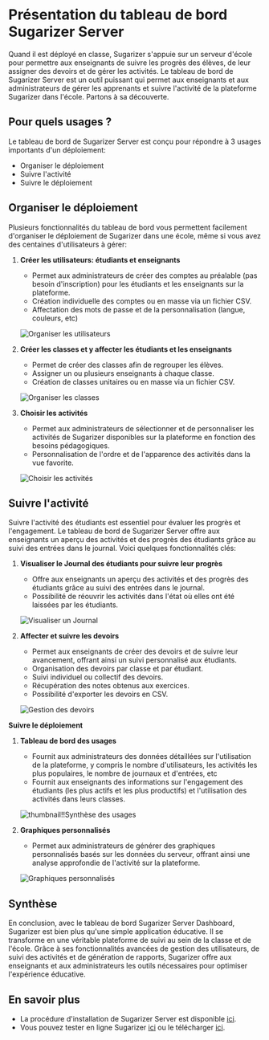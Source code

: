 # Présentation du tableau de bord Sugarizer Server

Quand il est déployé en classe, Sugarizer s'appuie sur un serveur d'école pour permettre aux enseignants de suivre les progrès des élèves, de leur assigner des devoirs et de gérer les activités. Le tableau de bord de Sugarizer Server est un outil puissant qui permet aux enseignants et aux administrateurs de gérer les apprenants et suivre l'activité de la plateforme Sugarizer dans l'école. Partons à sa découverte.

## Pour quels usages ?

Le tableau de bord de Sugarizer Server est conçu pour répondre à 3 usages importants d'un déploiement:

* Organiser le déploiement
* Suivre l'activité
* Suivre le déploiement

## Organiser le déploiement

Plusieurs fonctionnalités du tableau de bord vous permettent facilement d'organiser le déploiement de Sugarizer dans une école, même si vous avez des centaines d'utilisateurs à gérer:

1. **Créer les utilisateurs: étudiants et enseignants**
   * Permet aux administrateurs de créer des comptes au préalable (pas besoin d'inscription) pour les étudiants et les enseignants sur la plateforme.
   * Création individuelle des comptes ou en masse via un fichier CSV.
   * Affectation des mots de passe et de la personnalisation (langue, couleurs, etc)

   ![Organiser les utilisateurs](images/dashboard_users.png)
   
2. **Créer les classes et y affecter les étudiants et les enseignants**
   - Permet de créer des classes afin de regrouper les élèves.
   - Assigner un ou plusieurs enseignants à chaque classe.
   - Création de classes unitaires ou en masse via un fichier CSV.

   ![Organiser les classes](images/dashboard_classrooms.png)
   
3. **Choisir les activités**
   - Permet aux administrateurs de sélectionner et de personnaliser les activités de Sugarizer disponibles sur la plateforme en fonction des besoins pédagogiques.
   - Personnalisation de l'ordre et de l'apparence des activités dans la vue favorite.

   ![Choisir les activités](images/dashboard_activities.png)

## Suivre l'activité

Suivre l'activité des étudiants est essentiel pour évaluer les progrès et l'engagement. Le tableau de bord de Sugarizer Server offre aux enseignants un aperçu des activités et des progrès des étudiants grâce au suivi des entrées dans le journal. Voici quelques fonctionnalités clés:

1. **Visualiser le Journal des étudiants pour suivre leur progrès**
   - Offre aux enseignants un aperçu des activités et des progrès des étudiants grâce au suivi des entrées dans le journal.
   - Possibilité de réouvrir les activités dans l'état où elles ont été laissées par les étudiants.

   ![Visualiser un Journal](images/dashboard_journals.png)

2. **Affecter et suivre les devoirs**
   - Permet aux enseignants de créer des devoirs et de suivre leur avancement, offrant ainsi un suivi personnalisé aux étudiants.
   - Organisation des devoirs par classe et par étudiant.
   - Suivi individuel ou collectif des devoirs.
   - Récupération des notes obtenus aux exercices.
   - Possibilité d'exporter les devoirs en CSV.

   ![Gestion des devoirs](images/dashboard_assignments.png)

**Suivre le déploiement**

1. **Tableau de bord des usages**
   - Fournit aux administrateurs des données détaillées sur l'utilisation de la plateforme, y compris le nombre d'utilisateurs, les activités les plus populaires, le nombre de journaux et d'entrées, etc
   - Fournit aux enseignants des informations sur l'engagement des étudiants (les plus actifs et les plus productifs) et l'utilisation des activités dans leurs classes.

   ![thumbnail!!Synthèse des usages](images/dashboard_home.png)

2. **Graphiques personnalisés**
   - Permet aux administrateurs de générer des graphiques personnalisés basés sur les données du serveur, offrant ainsi une analyse approfondie de l'activité sur la plateforme.

   ![Graphiques personnalisés](images/dashboard_stats.png)


## Synthèse

En conclusion, avec le tableau de bord Sugarizer Server Dashboard, Sugarizer est bien plus qu'une simple application éducative. Il se transforme en une véritable plateforme de suivi au sein de la classe et de l'école. Grâce à ses fonctionnalités avancées de gestion des utilisateurs, de suivi des activités et de génération de rapports, Sugarizer offre aux enseignants et aux administrateurs les outils nécessaires pour optimiser l'expérience éducative.

## En savoir plus

* La procédure d'installation de Sugarizer Server est disponible [ici](https://github.com/llaske/sugarizer-server).
* Vous pouvez tester en ligne Sugarizer [ici](https://try.sugarizer.org) ou le télécharger [ici](https://sugarizer.org/index.html#apps).